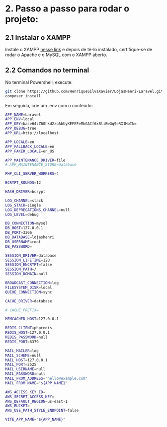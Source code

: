 # 2. Passo a passo para rodar o projeto: 

## 2.1 Instalar o XAMPP

Instale o XAMPP [nesse link](https://www.apachefriends.org/pt_br/index.html) e depois de tê-lo instalado, certifique-se de rodar o Apache e o MySQL com o XAMPP aberto.

## 2.2 Comandos no terminal

No terminal Powershell, execute:

```bash
git clone https://github.com/HenriqueSilvaXavier/LojasHenri-Laravel.git
composer install
```

Em seguida, crie um .env com o conteúdo: 
```bash
APP_NAME=Laravel
APP_ENV=local
APP_KEY=base64:Z60hkd2zoAbUyKEFEFeMbGACf6xBliBwGq9eRX1MpIk=
APP_DEBUG=true
APP_URL=http://localhost

APP_LOCALE=en
APP_FALLBACK_LOCALE=en
APP_FAKER_LOCALE=en_US

APP_MAINTENANCE_DRIVER=file
# APP_MAINTENANCE_STORE=database

PHP_CLI_SERVER_WORKERS=4

BCRYPT_ROUNDS=12

HASH_DRIVER=bcrypt

LOG_CHANNEL=stack
LOG_STACK=single
LOG_DEPRECATIONS_CHANNEL=null
LOG_LEVEL=debug

DB_CONNECTION=mysql
DB_HOST=127.0.0.1
DB_PORT=3306
DB_DATABASE=lojashenri
DB_USERNAME=root
DB_PASSWORD=

SESSION_DRIVER=database
SESSION_LIFETIME=120
SESSION_ENCRYPT=false
SESSION_PATH=/
SESSION_DOMAIN=null

BROADCAST_CONNECTION=log
FILESYSTEM_DISK=local
QUEUE_CONNECTION=sync

CACHE_DRIVER=database

# CACHE_PREFIX=

MEMCACHED_HOST=127.0.0.1

REDIS_CLIENT=phpredis
REDIS_HOST=127.0.0.1
REDIS_PASSWORD=null
REDIS_PORT=6379

MAIL_MAILER=log
MAIL_SCHEME=null
MAIL_HOST=127.0.0.1
MAIL_PORT=2525
MAIL_USERNAME=null
MAIL_PASSWORD=null
MAIL_FROM_ADDRESS="hello@example.com"
MAIL_FROM_NAME="${APP_NAME}"

AWS_ACCESS_KEY_ID=
AWS_SECRET_ACCESS_KEY=
AWS_DEFAULT_REGION=us-east-1
AWS_BUCKET=
AWS_USE_PATH_STYLE_ENDPOINT=false

VITE_APP_NAME="${APP_NAME}"

```

